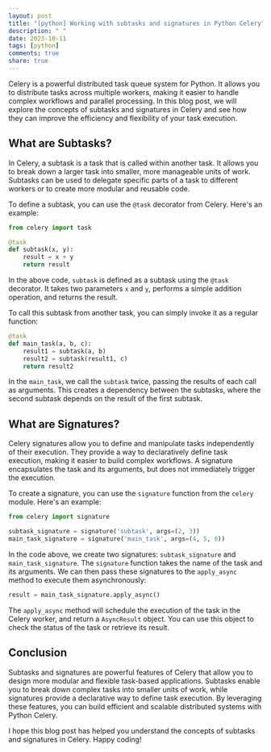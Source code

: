 ```yaml
---
layout: post
title: "[python] Working with subtasks and signatures in Python Celery"
description: " "
date: 2023-10-11
tags: [python]
comments: true
share: true
---
```


Celery is a powerful distributed task queue system for Python. It allows you to distribute tasks across multiple workers, making it easier to handle complex workflows and parallel processing. In this blog post, we will explore the concepts of subtasks and signatures in Celery and see how they can improve the efficiency and flexibility of your task execution.

## What are Subtasks?

In Celery, a subtask is a task that is called within another task. It allows you to break down a larger task into smaller, more manageable units of work. Subtasks can be used to delegate specific parts of a task to different workers or to create more modular and reusable code.

To define a subtask, you can use the `@task` decorator from Celery. Here's an example:

```python
from celery import task

@task
def subtask(x, y):
    result = x + y
    return result
```

In the above code, `subtask` is defined as a subtask using the `@task` decorator. It takes two parameters `x` and `y`, performs a simple addition operation, and returns the result.

To call this subtask from another task, you can simply invoke it as a regular function:

```python
@task
def main_task(a, b, c):
    result1 = subtask(a, b)
    result2 = subtask(result1, c)
    return result2
```

In the `main_task`, we call the `subtask` twice, passing the results of each call as arguments. This creates a dependency between the subtasks, where the second subtask depends on the result of the first subtask.

## What are Signatures?

Celery signatures allow you to define and manipulate tasks independently of their execution. They provide a way to declaratively define task execution, making it easier to build complex workflows. A signature encapsulates the task and its arguments, but does not immediately trigger the execution.

To create a signature, you can use the `signature` function from the `celery` module. Here's an example:

```python
from celery import signature

subtask_signature = signature('subtask', args=(2, 3))
main_task_signature = signature('main_task', args=(4, 5, 6))
```

In the code above, we create two signatures: `subtask_signature` and `main_task_signature`. The `signature` function takes the name of the task and its arguments. We can then pass these signatures to the `apply_async` method to execute them asynchronously:

```python
result = main_task_signature.apply_async()
```

The `apply_async` method will schedule the execution of the task in the Celery worker, and return a `AsyncResult` object. You can use this object to check the status of the task or retrieve its result.

## Conclusion

Subtasks and signatures are powerful features of Celery that allow you to design more modular and flexible task-based applications. Subtasks enable you to break down complex tasks into smaller units of work, while signatures provide a declarative way to define task execution. By leveraging these features, you can build efficient and scalable distributed systems with Python Celery.

I hope this blog post has helped you understand the concepts of subtasks and signatures in Celery. Happy coding!